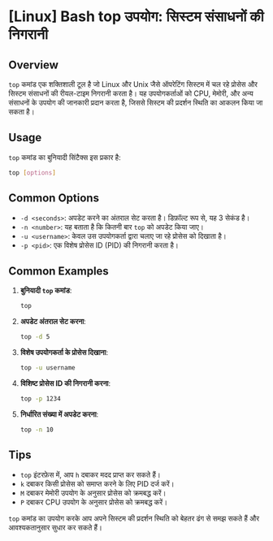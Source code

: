 # [Linux] Bash top उपयोग: सिस्टम संसाधनों की निगरानी

## Overview
`top` कमांड एक शक्तिशाली टूल है जो Linux और Unix जैसे ऑपरेटिंग सिस्टम में चल रहे प्रोसेस और सिस्टम संसाधनों की रीयल-टाइम निगरानी करता है। यह उपयोगकर्ताओं को CPU, मेमोरी, और अन्य संसाधनों के उपयोग की जानकारी प्रदान करता है, जिससे सिस्टम की प्रदर्शन स्थिति का आकलन किया जा सकता है।

## Usage
`top` कमांड का बुनियादी सिंटैक्स इस प्रकार है:

```bash
top [options]
```

## Common Options
- `-d <seconds>`: अपडेट करने का अंतराल सेट करता है। डिफ़ॉल्ट रूप से, यह 3 सेकंड है।
- `-n <number>`: यह बताता है कि कितनी बार `top` को अपडेट किया जाए।
- `-u <username>`: केवल उस उपयोगकर्ता द्वारा चलाए जा रहे प्रोसेस को दिखाता है।
- `-p <pid>`: एक विशेष प्रोसेस ID (PID) की निगरानी करता है।

## Common Examples
1. **बुनियादी `top` कमांड**:
   ```bash
   top
   ```

2. **अपडेट अंतराल सेट करना**:
   ```bash
   top -d 5
   ```

3. **विशेष उपयोगकर्ता के प्रोसेस दिखाना**:
   ```bash
   top -u username
   ```

4. **विशिष्ट प्रोसेस ID की निगरानी करना**:
   ```bash
   top -p 1234
   ```

5. **निर्धारित संख्या में अपडेट करना**:
   ```bash
   top -n 10
   ```

## Tips
- `top` इंटरफ़ेस में, आप `h` दबाकर मदद प्राप्त कर सकते हैं।
- `k` दबाकर किसी प्रोसेस को समाप्त करने के लिए PID दर्ज करें।
- `M` दबाकर मेमोरी उपयोग के अनुसार प्रोसेस को क्रमबद्ध करें।
- `P` दबाकर CPU उपयोग के अनुसार प्रोसेस को क्रमबद्ध करें।

`top` कमांड का उपयोग करके आप अपने सिस्टम की प्रदर्शन स्थिति को बेहतर ढंग से समझ सकते हैं और आवश्यकतानुसार सुधार कर सकते हैं।